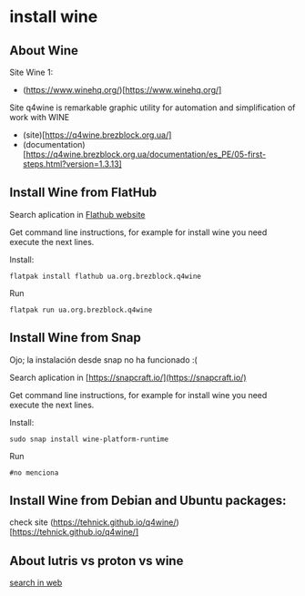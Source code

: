 # install wine
## About Wine
Site Wine 1: 
* (https://www.winehq.org/)[https://www.winehq.org/]

Site q4wine is remarkable graphic utility for automation and simplification of work with WINE
* (site)[https://q4wine.brezblock.org.ua/]
* (documentation)[https://q4wine.brezblock.org.ua/documentation/es_PE/05-first-steps.html?version=1.3.13]

## Install Wine from FlatHub
Search aplication in  [Flathub website](https://flathub.org/home)

Get command line instructions, for example for install wine you need execute the next lines.

Install:
```
flatpak install flathub ua.org.brezblock.q4wine
```
Run
```
flatpak run ua.org.brezblock.q4wine
```

## Install Wine from Snap
Ojo; la instalación desde snap no ha funcionado :(

Search aplication in  [https://snapcraft.io/](https://snapcraft.io/)

Get command line instructions, for example for install wine you need execute the next lines.

Install:
```
sudo snap install wine-platform-runtime
```
Run
```
#no menciona
```
## Install Wine from Debian and Ubuntu packages:
check site (https://tehnick.github.io/q4wine/)[https://tehnick.github.io/q4wine/]

## About lutris vs proton vs wine
[search in web](https://duckduckgo.com/?q=wine+vs+proton+vs+lutris)
